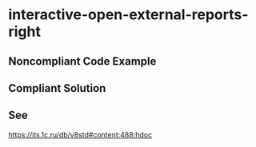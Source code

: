 # interactive-open-external-reports-right

## Noncompliant Code Example

## Compliant Solution

## See

https://its.1c.ru/db/v8std#content:488:hdoc